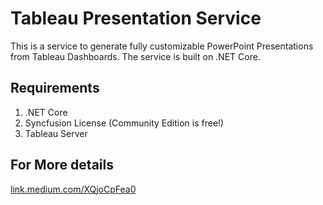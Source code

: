 # Tableau Presentation Service

This is a service to generate fully customizable PowerPoint Presentations from Tableau Dashboards. The service is built on .NET Core.

## Requirements

1. .NET Core 
2. Syncfusion License (Community Edition is free!)
3. Tableau Server

## For More details
[link.medium.com/XQjoCpFea0](link.medium.com/XQjoCpFea0)
